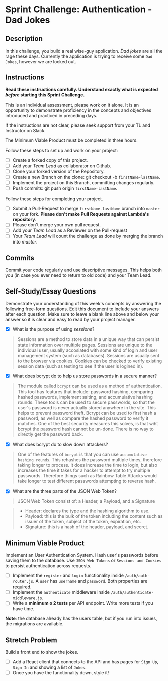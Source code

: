 # Sprint Challenge: Authentication - Dad Jokes

## Description

In this challenge, you build a real wise-guy application. _Dad jokes_ are all the rage these days. Currently the application is trying to receive some `Dad Jokes`, however we are locked out.

## Instructions

**Read these instructions carefully. Understand exactly what is expected _before_ starting this Sprint Challenge.**

This is an individual assessment, please work on it alone. It is an opportunity to demonstrate proficiency in the concepts and objectives introduced and practiced in preceding days.

If the instructions are not clear, please seek support from your TL and Instructor on Slack.

The Minimum Viable Product must be completed in three hours.

Follow these steps to set up and work on your project:

- [ ] Create a forked copy of this project.
- [ ] Add your _Team Lead_ as collaborator on Github.
- [ ] Clone your forked version of the Repository.
- [ ] Create a new Branch on the clone: git checkout -b `firstName-lastName`.
- [ ] Implement the project on this Branch, committing changes regularly.
- [ ] Push commits: git push origin `firstName-lastName`.

Follow these steps for completing your project.

- [ ] Submit a Pull-Request to merge `firstName-lastName` branch into `master` on your fork. **Please don't make Pull Requests against Lambda's repository**.
- [ ] Please don't merge your own pull request.
- [ ] Add your _Team Lead_ as a Reviewer on the Pull-request
- [ ] Your _Team Lead_ will count the challenge as done by merging the branch into _master_.

## Commits

Commit your code regularly and use descriptive messages. This helps both you (in case you ever need to return to old code) and your Team Lead.

## Self-Study/Essay Questions

Demonstrate your understanding of this week's concepts by answering the following free-form questions. Edit this document to include your answers after each question. Make sure to leave a blank line above and below your answer so it is clear and easy to read by your project manager.

- [x] What is the purpose of using _sessions_?

> Sessions are a method to store data in a unique way that can persist state information over multiple pages. Sessions are unique to the individual user, usually accosiated with some kind of login and user management system (such as databases). Sessions are usually sent to the browser via cookies. Cookies can be checked to verify existing session data (such as testing to see if the user is logined in).

- [x] What does bcrypt do to help us store passwords in a secure manner?

> The module called `bcrypt` can be used as a method of authentication. This tool has features that include: password hashing, comparing hashed passwords, implement salting, and accumulative hashing rounds. These tools can be used to secure passwords, so that the user's password is never actually stored anywhere in the site. This helps to prevent password theft. Bcrypt can be used to first hash a password, as well as compare the hashed password to verify it matches. One of the best security measures this solves, is that wiht bcrypt the password hash cannot be un-done. There is no way to directly get the password back.

- [x] What does bcrypt do to slow down attackers?

> One of the features of `bcrypt` is that you can use `accumulative hashing rounds`. This rehashes the password multiple times, therefore taking longer to process. It does increase the time to login, but also increases the time it takes for a hacker to attempt to try multiple passwords. Therefore things such as Rainbow Table Attacks would take longer to test different passwords attempting to reverse hash.

- [x] What are the three parts of the JSON Web Token?

> JSON Web Token consist of: a Header, a Payload, and a Signature

> - Header: declares the type and the hashing algorithm to use.
> - Payload: this is the bulk of the token including the content such as issuer of the token, subject of the token, expiration, etc.
> - Signature: this is a hash of the header, payload, and secret.

## Minimum Viable Product

Implement an User Authentication System. Hash user's passwords before saving them to the database. Use `JSON Web Tokens` or `Sessions and Cookies` to persist authentication across requests.

- [ ] Implement the `register` and `login` functionality inside `/auth/auth-router.js`. A `user` has `username` and `password`. Both properties are required.
- [ ] Implement the `authenticate` middleware inside `/auth/authenticate-middleware.js`.
- [ ] Write a **minimum o 2 tests** per API endpoint. Write more tests if you have time.

**Note**: the database already has the users table, but if you run into issues, the migrations are available.

## Stretch Problem

Build a front end to show the jokes.

- [ ] Add a React client that connects to the API and has pages for `Sign Up`, `Sign In` and showing a list of `Jokes`.
- [ ] Once you have the functionality down, style it!
